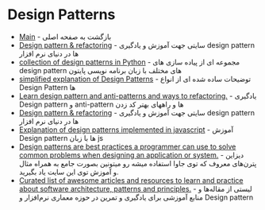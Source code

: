 # Design Patterns 

- [Main](./README.md) - بازگشت به صفحه اصلی 
- [Design pattern & refactoring](http://sourcemaking.com) - سایتی جهت آموزش و یادگیری design pattern ها در دنیای نرم افزار
- [collection of design patterns in Python](http://github.com/faif/python-patterns) - مجموعه ای از پیاده سازی های design pattern های مختلف با زبان برنامه نویسی پایتون
- [simplified explanation of Design Patterns](http://github.com/kamranahmedse/design-patterns-for-humans) - توضیحات ساده شده ای از انواع Design Pattern ها
- [Learn design pattern and anti-patterns and ways to refactoring.](http://refactoring.guru) - یادگیری Design pattern و anti-pattern ها و راههای بهتر کد زدن
- [Design pattern & refactoring](http://sourcemaking.com) - سایتی جهت آموزش و یادگیری design pattern ها در دنیای نرم افزار
- [Explanation of design patterns implemented in javascript](http://github.com/sohamkamani/javascript-design-patterns-for-humans) - آموزش Design pattern ها با زبان js
- [Design patterns are best practices a programmer can use to solve common problems when designing an application or system.](http://java-design-patterns.com) - دیزاین پترن‌های معروف که توی جاوا استفاده میشه رو میتونین بصورت جامع به همراه مثال و آموزش توی این سایت یاد بگیرید.
- [Curated list of awesome articles and resources to learn and practice about software architecture, patterns and principles.](https://mehdihadeli.github.io/awesome-software-architecture) - لیستی از مقاله‌ها و منابع آموزشی برای یادگیری و تمرین در حوزه معماری نرم‌افزار و Design pattern 

